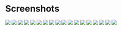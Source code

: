 # Screenshots
![](https://raw.githubusercontent.com/ComputerEnchiladas/simple-server/master/screenshots/mongo-integration/Step%201.png)
![](https://raw.githubusercontent.com/ComputerEnchiladas/simple-server/master/screenshots/mongo-integration/Step%202.png)
![](https://raw.githubusercontent.com/ComputerEnchiladas/simple-server/master/screenshots/mongo-integration/Step%203.png)
![](https://raw.githubusercontent.com/ComputerEnchiladas/simple-server/master/screenshots/mongo-integration/Step%204.png)
![](https://raw.githubusercontent.com/ComputerEnchiladas/simple-server/master/screenshots/mongo-integration/Step%205.png)
![](https://raw.githubusercontent.com/ComputerEnchiladas/simple-server/master/screenshots/mongo-integration/Step%206.png)
![](https://raw.githubusercontent.com/ComputerEnchiladas/simple-server/master/screenshots/mongo-integration/Step%207.png)
![](https://raw.githubusercontent.com/ComputerEnchiladas/simple-server/master/screenshots/mongo-integration/Step%208.png)
![](https://raw.githubusercontent.com/ComputerEnchiladas/simple-server/master/screenshots/mongo-integration/Step%209.png)
![](https://raw.githubusercontent.com/ComputerEnchiladas/simple-server/master/screenshots/mongo-integration/Step%2010.png)
![](https://raw.githubusercontent.com/ComputerEnchiladas/simple-server/master/screenshots/mongo-integration/Step%2011.png)
![](https://raw.githubusercontent.com/ComputerEnchiladas/simple-server/master/screenshots/mongo-integration/Step%2012.png)
![](https://raw.githubusercontent.com/ComputerEnchiladas/simple-server/master/screenshots/mongo-integration/Step%2013.png)
![](https://raw.githubusercontent.com/ComputerEnchiladas/simple-server/master/screenshots/mongo-integration/Step%2014.png)
![](https://raw.githubusercontent.com/ComputerEnchiladas/simple-server/master/screenshots/mongo-integration/Step%2015.png)
![](https://raw.githubusercontent.com/ComputerEnchiladas/simple-server/master/screenshots/mongo-integration/Step%2016.png)
![](https://raw.githubusercontent.com/ComputerEnchiladas/simple-server/master/screenshots/mongo-integration/Step%2017.png)
![](https://raw.githubusercontent.com/ComputerEnchiladas/simple-server/master/screenshots/mongo-integration/Step%2018.png)
